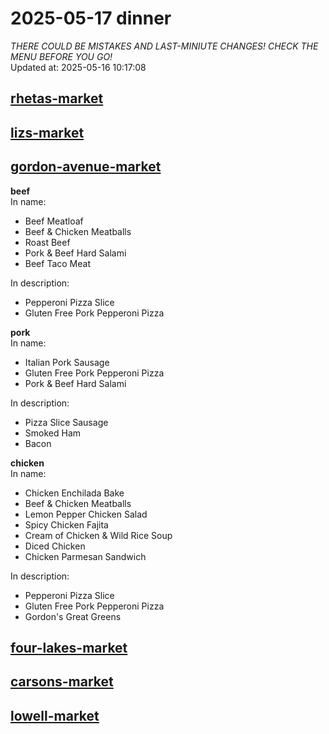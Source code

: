 # 2025-05-17 dinner  
*THERE COULD BE MISTAKES AND LAST-MINIUTE CHANGES! CHECK THE MENU BEFORE YOU GO!*  
Updated at: 2025-05-16 10:17:08  
## [rhetas-market](https://wisc-housingdining.nutrislice.com/menu/rhetas-market/dinner/2025-05-17)  
## [lizs-market](https://wisc-housingdining.nutrislice.com/menu/lizs-market/dinner/2025-05-17)  
## [gordon-avenue-market](https://wisc-housingdining.nutrislice.com/menu/gordon-avenue-market/dinner/2025-05-17)  
**beef**  
In name:   
 - Beef Meatloaf  
 - Beef & Chicken Meatballs  
 - Roast Beef  
 - Pork & Beef Hard Salami  
 - Beef Taco Meat  
  
In description:   
 - Pepperoni Pizza Slice  
 - Gluten Free Pork Pepperoni Pizza  
  
**pork**  
In name:   
 - Italian Pork Sausage  
 - Gluten Free Pork Pepperoni Pizza  
 - Pork & Beef Hard Salami  
  
In description:   
 - Pizza Slice Sausage  
 - Smoked Ham  
 - Bacon  
  
**chicken**  
In name:   
 - Chicken Enchilada Bake  
 - Beef & Chicken Meatballs  
 - Lemon Pepper Chicken Salad  
 - Spicy Chicken Fajita  
 - Cream of Chicken & Wild Rice Soup  
 - Diced Chicken  
 - Chicken Parmesan Sandwich  
  
In description:   
 - Pepperoni Pizza Slice  
 - Gluten Free Pork Pepperoni Pizza  
 - Gordon's Great Greens  
  
## [four-lakes-market](https://wisc-housingdining.nutrislice.com/menu/four-lakes-market/dinner/2025-05-17)  
## [carsons-market](https://wisc-housingdining.nutrislice.com/menu/carsons-market/dinner/2025-05-17)  
## [lowell-market](https://wisc-housingdining.nutrislice.com/menu/lowell-market/dinner/2025-05-17)  
  
